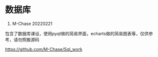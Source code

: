 # 数据库

1. M-Chase 20220221

包含了数据库课设，使用pyqt做的简易界面，echarts做的简易图表等，仅供参考，请勿照搬源码

https://github.com/M-Chase/Sql_work